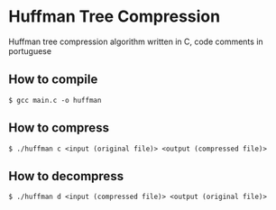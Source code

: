 # Huffman Tree Compression
Huffman tree compression algorithm written in C, code comments in portuguese

## How to compile

```
$ gcc main.c -o huffman
```

## How to compress
```
$ ./huffman c <input (original file)> <output (compressed file)>
```

## How to decompress
```
$ ./huffman d <input (compressed file)> <output (original file)>
```
